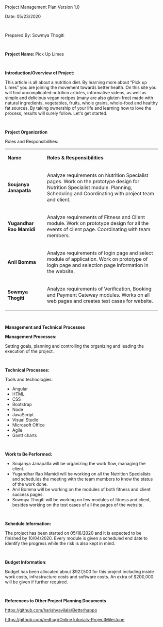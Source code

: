 <p>Project Management Plan Version 1.0</p>
<p>Date: 05/23/2020</p>
<p>&nbsp;</p>
<p>Prepared By: Sowmya Thogiti</p>
<p>&nbsp;</p>
<p><strong>Project Name: </strong>Pick Up Limes</p>
<p>&nbsp;</p>
<p><strong>Introduction/Overview of Project:</strong></p>
<p>This article is all about a nutrition diet. By learning more about &ldquo;Pick up Limes&rdquo; you are joining the movement towards better health. On this site you will find uncomplicated nutrition articles, informative videos, as well as simple and delicious vegan recipes (many are also gluten-free) made with natural ingredients, vegetables, fruits, whole grains, whole-food and healthy fat sources. By taking ownership of your life and learning how to love the process, results will surely follow. Let's get started.</p>
<p>&nbsp;</p>
<p><strong>Project Organization</strong></p>
<p>Roles and Responsibilities:&nbsp;&nbsp;&nbsp;&nbsp;&nbsp;&nbsp;&nbsp;&nbsp;&nbsp;&nbsp;&nbsp;&nbsp;&nbsp;&nbsp;&nbsp;&nbsp;&nbsp;&nbsp;&nbsp;&nbsp;&nbsp;&nbsp;&nbsp;&nbsp;&nbsp;&nbsp;&nbsp;&nbsp;&nbsp;&nbsp;&nbsp;&nbsp;&nbsp;&nbsp;&nbsp;&nbsp;&nbsp;&nbsp;&nbsp;&nbsp;&nbsp;</p>
<table width="0">
<tbody>
<tr>
<td width="126">
<p><strong>Name</strong></p>
</td>
<td width="457">
<p><strong>Roles &amp; Responsibilities</strong></p>
</td>
</tr>
<tr>
<td width="126">
<p><strong>Soujanya Janapatla</strong></p>
</td>
<td width="457">
<p>Analyze requirements on Nutrition Specialist pages. Work on the prototype design for Nutrition Specialist module. Planning, Scheduling and Coordinating with project team and client.</p>
</td>
</tr>
<tr>
<td width="126">
<p><strong>Yugandhar Rao Mamidi</strong></p>
</td>
<td width="457">
<p>Analyze requirements of Fitness and Client module. Work on prototype design for all the events of client page. Coordinating with team members.</p>
</td>
</tr>
<tr>
<td width="126">
<p><strong>Anil Bomma</strong></p>
</td>
<td width="457">
<p>Analyze requirements of login page and select module of application. Work on prototype of login page and selection page information in the website.</p>
</td>
</tr>
<tr>
<td width="126">
<p><strong>Sowmya Thogiti</strong></p>
</td>
<td width="457">
<p>Analyze requirements of Verification, Booking and Payment Gateway modules. Works on all web pages and creates test cases for website.</p>
</td>
</tr>
</tbody>
</table>
<p>&nbsp;</p>
<p><strong>Management and Technical Processes</strong></p>
<p><strong>Management Processes: </strong></p>
<p>Setting goals, planning and controlling the organizing and leading the execution of the project.</p>
<p>&nbsp;</p>
<p><strong>Technical Processes:</strong></p>
<p>Tools and technologies:</p>
<ul>
<li>Angular</li>
<li>HTML</li>
<li>CSS</li>
<li>Bootstrap</li>
<li>Node</li>
<li>JavaScript</li>
<li>Visual Studio</li>
<li>Microsoft Office</li>
<li>Agile</li>
<li>Gantt charts</li>
</ul>
<p>&nbsp;</p>
<p><strong>Work to Be Performed:</strong></p>
<ul>
<li>Soujanya Janapatla will be organizing the work flow, managing the client.</li>
<li>Yugandhar Rao Mamidi will be working on all the Nutrition Specialists and schedules the meeting with the team members to know the status of the work done.</li>
<li>Anil Bomma will be working on the modules of both fitness and client success pages.</li>
<li>Sowmya Thogiti will be working on few modules of fitness and client, besides working on the test cases of all the pages of the website.</li>
</ul>
<p>&nbsp;</p>
<p><strong>Schedule Information: </strong></p>
<p>The project has been started on 05/18/2020 and it is expected to be finished by 10/04/2020. Every module is given a scheduled end date to identify the progress while the risk is also kept in mind.</p>
<p>&nbsp;</p>
<p><strong>Budget Information: </strong></p>
<p>Budget has been allocated about $927,500 for this project including inside work costs, infrastructure costs and software costs. An extra of $200,000 will be given if further required.</p>
<p>&nbsp;</p>
<p><strong>References to Other Project Planning Documents</strong></p>
<p><a href="https://github.com/harishvavilala/Betterhappo">https://github.com/harishvavilala/Betterhappo</a></p>
<p><a href="https://github.com/redhug/OnlineTutorials-ProjectMilestone">https://github.com/redhug/OnlineTutorials-ProjectMilestone</a></p>